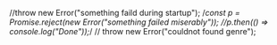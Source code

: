 //throw new Error("something faild during startup");
/*const p = Promise.reject(new Error("something failed miserably"));
//p.then(() => console.log("Done"));*/
// throw new Error("couldnot found genre");
